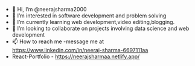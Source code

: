 - 👋 Hi, I’m @neerajsharma2000
- 👀 I’m interested in software development and problem solving
- 🌱 I’m currently learning web development,video editing,blogging.
- 💞️ I’m looking to collaborate on projects involving data science and web development
- 📫 How to reach me -message me at https://www.linkedin.com/in/neeraj-sharma-6697111aa
- React-Portfolio - https://neerajsharmaa.netlify.app/
<!---
neerajsharma2000/neerajsharma2000 is a ✨ special ✨ repository because its `README.md` (this file) appears on your GitHub profile.
You can click the Preview link to take a look at your changes.
--->
